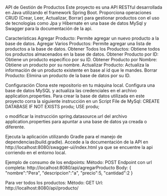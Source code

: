 API de Gestión de Productos
Este proyecto es una API RESTful desarrollada en Java utilizando el framework Spring Boot. Proporciona operaciones CRUD (Crear, Leer, Actualizar, Borrar) para gestionar productos
con el uso de tecnologías como Jpa y Hibernate en una base de datos MySql y Swagger para la documentación de la api.

Características
Agregar Producto: Permite agregar un nuevo producto a la base de datos.
Agregar Varios Productos: Permite agregar una lista de productos a la base de datos.
Obtener Todos los Productos: Obtiene todos los productos almacenados en la base de datos.
Obtener Producto por ID: Obtiene un producto específico por su ID.
Obtener Producto por Nombre: Obtiene un producto por su nombre.
Actualizar Producto: Actualiza la información de un producto existente en base al id que le mandes.
Borrar Producto: Elimina un producto de la base de datos por su ID.



Configuración
Clona este repositorio en tu máquina local.
Configura una base de datos MySQL y actualiza las credenciales en el archivo application.properties.
Para crear la base de datos utilizada en este proyecto corra la siguiente instrucción en un Script File de MySql:
CREATE DATABASE IF NOT EXISTS produ;
USE produ;

o modificar la instrucción  spring.datasource.url del archivo application.properties para apuntar a una base de datos ya creada o diferente.


Ejecuta la aplicación utilizando Gradle para el manejo de dependencias(build.gradle).
Accede a la documentación de la API en http://localhost:8080/swagger-ui/index.html
ya que se encuentre la api corriendo en el entorno local.



Ejemplo de consumo de los endpoints:
Método: POST
Endpoint con url completa: http://localhost:8080/api/agregarProducto
Body:
{
    "nombre":"Pera",
    "descripcion":"a",
    "precio":5,
    "cantidad":2
}

Para ver todos los productos:
Método: GET
Url: http://localhost:8080/api/producto/

